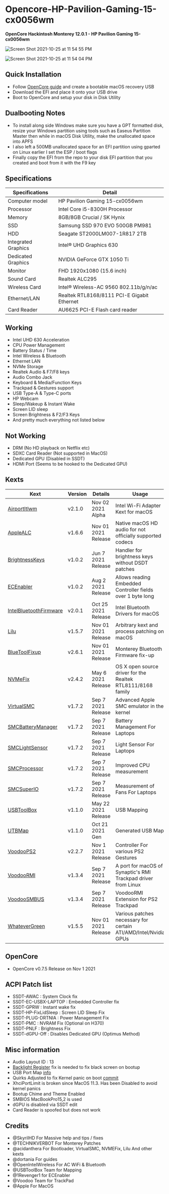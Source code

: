 # Opencore-HP-Pavilion-Gaming-15-cx0056wm

<B>OpenCore Hackintosh Monterey 12.0.1 - HP Pavilion Gaming 15-cx0056wm</B>

![Screen Shot 2021-10-25 at 11 54 55 PM](https://user-images.githubusercontent.com/25624482/138761410-be67e0f2-8c03-4647-a8de-01320fe8620b.png)

![Screen Shot 2021-10-25 at 11 54 04 PM](https://user-images.githubusercontent.com/25624482/138761360-979d781a-73d7-49c5-b581-e585fa306647.png)

## Quick Installation
- Follow [OpenCore guide](https://dortania.github.io/OpenCore-Install-Guide/installer-guide/) and create a bootable macOS recovery USB
- Download the EFI and place it onto your USB drive
- Boot to OpenCore and setup your disk in Disk Utility

## Dualbooting Notes
- To install along side Windows make sure you have a GPT formatted disk, resize your Windows partition using tools such as Easeus Partition Master then while in macOS Disk Utility, make the unallocated space into APFS
- I also left a 500MB unallocated space for an EFI partition using gparted on Linux earlier I set the ESP / boot flags
- Finally copy the EFI from the repo to your disk EFI partition that you created and boot from it with the F9 key

## Specifications

| Specifications      | Detail                                      |
| ------------------- | ------------------------------------------- |
| Computer model      | HP Pavilion Gaming 15-cx0056wm              |
| Processor           | Intel Core i5-8300H Processor               |
| Memory              | 8GB/8GB Crucial / SK Hynix                  |
| SSD		          | Samsung SSD 970 EVO 500GB	PM981		    |
| HDD		          | Seagate ST2000LM007-1R817 2TB			 	|
| Integrated Graphics | Intel® UHD Graphics 630                     |
| Dedicated Graphics  | NVIDIA GeForce GTX 1050 Ti                  |
| Monitor             | FHD 1920x1080 (15.6 inch)                   |
| Sound Card          | Realtek ALC295					            |
| Wireless Card       | Intel® Wireless-AC 9560 802.11b/g/n/ac      |
| Ethernet/LAN        | Realtek RTL8168/8111 PCI-E Gigabit Ethernet |
| Card Reader         | AU6625 PCI-E Flash card reader              |

## Working
- Intel UHD 630 Acceleration
- CPU Power Management
- Battery Status / Time
- Intel Wireless & Bluetooth
- Ethernet LAN
- NVMe Storage
- Realtek Audio & F7/F8 keys
- Audio Combo Jack
- Keyboard & Media/Function Keys
- Trackpad & Gestures support
- USB Type-A & Type-C ports
- HP Webcam
- Sleep/Wakeup & Instant Wake
- Screen LID sleep
- Screen Brightness & F2/F3 Keys
- And pretty much everything not listed below

## Not Working
- DRM (No HD playback on Netflix etc)
- SDXC Card Reader (Not supported in MacOS)
- Dedicated GPU (Disabled in SSDT)
- HDMI Port (Seems to be hooked to the Dedicated GPU)

## Kexts
| Kext                                                                                  | Version | Details                | Usage                                                                 |
| ------------------------------------------------------------------------------------- | ------- | ---------------------- | --------------------------------------------------------------------- |
| [AirportItlwm](https://github.com/OpenIntelWireless/itlwm)                            | v2.1.0  | Nov 02 2021 Alpha      | Intel Wi-Fi Adapter Kext for macOS                                    |
| [AppleALC](https://github.com/acidanthera/AppleALC)                                   | v1.6.6  | Nov 01 2021 Release    | Native macOS HD audio for not officially supported codecs             |
| [BrightnessKeys](https://github.com/acidanthera/BrightnessKeys)                       | v1.0.2  | Jun 7 2021 Release     | Handler for brightness keys without DSDT patches                      |
| [ECEnabler](https://github.com/1Revenger1/ECEnabler)                                  | v1.0.2  | Aug 2 2021 Release     | Allows reading Embedded Controller fields over 1 byte long            |
| [IntelBluetoothFirmware](https://github.com/OpenIntelWireless/IntelBluetoothFirmware) | v2.0.1  | Oct 25 2021 Release    | Intel Bluetooth Drivers for macOS                                     |
| [Lilu](https://github.com/acidanthera/Lilu)                                           | v1.5.7  | Nov 01 2021 Release    | Arbitrary kext and process patching on macOS                          |
| [BlueToolFixup](https://github.com/acidanthera/BrcmPatchRAM)                          | v2.6.1  | Nov 01 2021 Release    | Monterey Bluetooth Firmware fix-up                                    |
| [NVMeFix](https://github.com/acidanthera/NVMeFix)                                     | v2.4.2  | May 6 2021 Release     | OS X open source driver for the Realtek RTL8111/8168 family           |
| [VirtualSMC](https://github.com/acidanthera/VirtualSMC)                               | v1.7.2  | Sep 7 2021 Release     | Advanced Apple SMC emulator in the kernel                             |
| [SMCBatteryManager](https://github.com/acidanthera/VirtualSMC)                        | v1.7.2  | Sep 7 2021 Release     | Battery Management For Laptops                                        |
| [SMCLightSensor](https://github.com/acidanthera/VirtualSMC)                           | v1.7.2  | Sep 7 2021 Release     | Light Sensor For Laptops                                              |
| [SMCProcessor](https://github.com/acidanthera/VirtualSMC)                             | v1.7.2  | Sep 7 2021 Release     | Improved CPU measurement                                              |
| [SMCSuperIO](https://github.com/acidanthera/VirtualSMC)                               | v1.7.2  | Sep 7 2021 Release     | Measurement of Fans For Laptops                                       |
| [USBToolBox](https://github.com/USBToolBox/kext)                                      | v1.1.0  | May 22 2021 Release    | USB Mapping                                                           |
| [UTBMap](https://github.com/USBToolBox/kext)                                          | v1.1.0  | Oct 21 2021 Gen        | Generated USB Map                                                     |
| [VoodooPS2](https://github.com/acidanthera/VoodooPS2)                                 | v2.2.7  | Nov 1 2021 Release     | Controller For various PS2 Gestures                                   |
| [VoodooRMI](https://github.com/VoodooSMBus/VoodooRMI)                                 | v1.3.4  | Sep 7 2021 Release     | A port for macOS of Synaptic's RMI Trackpad driver from Linux         |
| [VoodooSMBUS](https://github.com/VoodooSMBus/VoodooRMI)                               | v1.3.4  | Sep 7 2021 Release     | VoodooRMI Extension for PS2 Trackpad                                  |
| [WhateverGreen](https://github.com/acidanthera/WhateverGreen)                         | v1.5.5  | Nov 01 2021 Release    | Various patches necessary for certain ATI/AMD/Intel/Nvidia GPUs       |

## OpenCore
- OpenCore v0.7.5 Release on Nov 1 2021

## ACPI Patch list
- SSDT-AWAC : System Clock fix
- SSDT-EC-USBX-LAPTOP : Embedded Controller fix
- SSDT-GPRW : Instant wake fix
- SSDT-HP-FixLidSleep : Screen LID Sleep Fix
- SSDT-PLUG-DRTNIA : Power Management Fix
- SSDT-PMC : NVRAM Fix (Optional on H370)
- SSDT-PNLF : Brightness Fix
- SSDT-dGPU-Off : Disables Dedicated GPU (Optimus Method)

## Misc information
- Audio Layout ID : 13
- [Backlight Register](https://github.com/ananjaser1211/Opencore-HP-Pavilion-Gaming-15-cx0056wm/commit/5b8c3a12f79ddb463ffe774c052cf00ad6dda0d8) fix is needed to fix black screen on bootup
- USB Port Map [info](https://github.com/ananjaser1211/Opencore-HP-Pavilion-Gaming-15-cx0056wm/commit/e6eb9aa1a21bef35153f1993c7ae1534bd0b33ad)
- Quirks Adjusted to fix Kernel panic on boot [commit](https://github.com/ananjaser1211/Opencore-HP-Pavilion-Gaming-15-cx0056wm/commit/8258d55462a9d0fe94edc516f2be52b85ebb0799)
- XhciPortLimit is broken since MacOS 11.3. Has been Disabled to avoid kernel panics
- Bootup Chime and Theme Enabled
- SMBIOS MacBookPro15,2 is used
- dGPU is disabled via SSDT edit
- Card Reader is spoofed but does not work

## Credits
- @SkyrilHD For Massive help and tips / fixes
- @TECHNIKVERBOT For Monterey Patches
- @acidanthera For Bootloader, VirtualSMC, NVMEFix, Lilu And other kexts
- @dortania For guides
- @OpenIntelWireless For AC WiFi & Bluetooth
- @USBToolBox Team for Mapping
- @1Revenger1 for ECEnabler
- @Voodoo Team for TrackPad
- @Apple For MacOS
